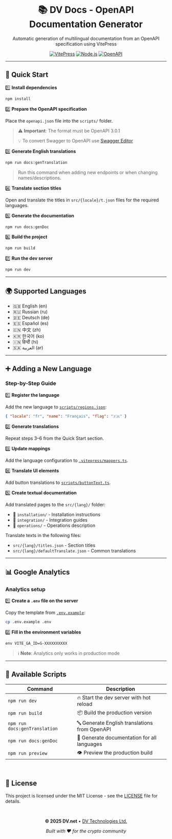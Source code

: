 <div align="center">

# 📚 DV Docs - OpenAPI Documentation Generator

Automatic generation of multilingual documentation from an OpenAPI specification using VitePress

[![VitePress](https://img.shields.io/badge/VitePress-1.6.3-646CFF?style=flat&logo=vite&logoColor=white)](https://vitepress.dev/)
[![Node.js](https://img.shields.io/badge/Node.js-22.x-339933?style=flat&logo=node.js&logoColor=white)](https://nodejs.org/)
[![OpenAPI](https://img.shields.io/badge/OpenAPI-3.0.1-6BA539?style=flat&logo=openapi-initiative&logoColor=white)](https://www.openapis.org/)

</div>

---

## 🚀 Quick Start

1️⃣ **Install dependencies**
   ```bash
   npm install
   ```

2️⃣ **Prepare the OpenAPI specification**

Place the `openapi.json` file into the `scripts/` folder.

> ⚠️ **Important**: The format must be OpenAPI 3.0.1
>
> 💡 To convert Swagger to OpenAPI use [Swagger Editor](https://editor.swagger.io/)

3️⃣ **Generate English translations**
   ```bash
   npm run docs:genTranslation
   ```

> Run this command when adding new endpoints or when changing names/descriptions.

4️⃣ **Translate section titles**

Open and translate the titles in `src/{locale}/t.json` files for the required languages.

5️⃣ **Generate the documentation**
   ```bash
   npm run docs:genDoc
   ```

6️⃣ **Build the project**
   ```bash
   npm run build
   ```

7️⃣ **Run the dev server**
   ```bash
   npm run dev
   ```
---

## 🌍 Supported Languages

- 🇬🇧 English (en)
- 🇷🇺 Russian (ru)
- 🇩🇪 Deutsch (de)
- 🇪🇸 Español (es)
- 🇨🇳 中文 (zh)
- 🇰🇷 한국어 (ko)
- 🇮🇳 हिन्दी (hi)
- 🇸🇦 العربية (ar)

---

## ➕ Adding a New Language

### Step-by-Step Guide

1️⃣ **Register the language**

Add the new language to [`scripts/regions.json`](scripts/regions.json):

```json
{ "locale": "fr", "name": "Français", "flag": "🇫🇷" }
```

2️⃣ **Generate translations**

Repeat steps 3–6 from the Quick Start section.

3️⃣ **Update mappings**

Add the language configuration to [`.vitepress/mappers.ts`](.vitepress/mappers.ts).

4️⃣ **Translate UI elements**

Add button translations to [`scripts/buttonText.ts`](scripts/buttonText.ts).

5️⃣ **Create textual documentation**

Add translated pages to the `src/{lang}/` folder:
- 📁 `installation/` - Installation instructions
- 📁 `integration/` - Integration guides
- 📁 `operations/` - Operations description

Translate texts in the following files:
- `src/{lang}/titles.json` - Section titles
- `src/{lang}/defaultTranslate.json` - Common translations

---

## 📊 Google Analytics

### Analytics setup

1️⃣ **Create a `.env` file on the server**

Copy the template from [`.env.example`](.env.example):

```bash
cp .env.example .env
```

2️⃣ **Fill in the environment variables**

```
env VITE_GA_ID=G-XXXXXXXXXX
```

> ℹ️ **Note**: Analytics only works in production mode

---

## 📝 Available Scripts

| Command | Description |
|---------|-------------|
| `npm run dev` | 🔥 Start the dev server with hot reload |
| `npm run build` | 📦 Build the production version |
| `npm run docs:genTranslation` | 🔤 Generate English translations from OpenAPI |
| `npm run docs:genDoc` | 📄 Generate documentation for all languages |
| `npm run preview` | 👁️ Preview the production build |

<br>

## 📄 License

This project is licensed under the MIT License - see the [LICENSE](LICENSE) file for details.

<br>

<div align="center">

**© 2025 DV.net** • [DV Technologies Ltd.](https://dv.net)

*Built with ❤️ for the crypto community*

</div>
